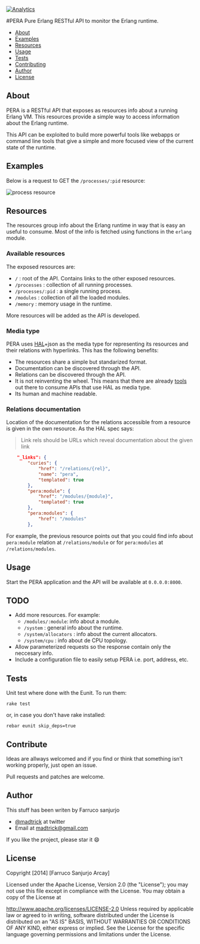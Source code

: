 [![Analytics](https://ga-beacon.appspot.com/UA-46795389-1/pera/README)](https://github.com/igrigorik/ga-beacon)


#PERA
Pure Erlang RESTful API to monitor the Erlang runtime.

* [About](#about)
* [Examples](#examples)
* [Resources](#resources)
* [Usage](#usage)
* [Tests](#tests)
* [Contributing](#contributing)
* [Author](#author)
* [License](#license)


## About <a name="about"></a>

PERA is a RESTful API that exposes as resources info about a running Erlang VM. This resources provide a simple way to access information about the Erlang runtime.

This API can be exploited to build more powerful tools like webapps or command line tools that give a simple and more focused view of the current state of the runtime. 

## Examples <a name="examples"></a>

Below is a request to GET the ```/processes/:pid``` resource:

![process resource](https://raw.github.com/madtrick/pera/readme-assets/readme-assets/resource_process.png)

## Resources  <a name="resources"></a>
The resources group info about the Erlang runtime in way that is easy an useful to consume. Most of the info is fetched using functions in the ```erlang``` module.

### Available resources

The exposed resources are:

* ```/``` : root of the API. Contains links to the other exposed resources.
* ```/processes``` : collection of all running processes.
* ```/processes/:pid``` : a single running process.
* ```/modules``` : collection of all the loaded modules.
* ```/memory``` : memory usage in the runtime.

More resources will be added as the API is developed.

### Media type
PERA uses [HAL](http://stateless.co/hal_specification.html)+json as the media type for representing its resources and their relations with hyperlinks. This has the following benefits:

* The resources share a simple but standarized format.
* Documentation can be discovered through the API.
* Relations can be discovered through the API.
* It is not reinventing the wheel. This means that there are already [tools](https://github.com/mikekelly/hal_specification/wiki/Libraries) out there to consume APIs that use HAL as media type.
* Its human and machine readable.

### Relations documentation

Location of the documentation for the relations accessible from a resource is given in the own resource. As the HAL spec says:

> Link rels should be URLs which reveal documentation about the given link


```json
    "_links": {
        "curies": {
            "href": "/relations/{rel}",
            "name": "pera",
            "templated": true
        },
        "pera:module": {
            "href": "/modules/{module}",
            "templated": true
        },
        "pera:modules": {
            "href": "/modules"
        },
```

For example, the previous resource points out that you could find info about ```pera:module``` relation at ```/relations/module``` or for ```pera:modules``` at ```/relations/modules```.

## Usage  <a name="usage"></a>
Start the PERA application and the API will be available at ```0.0.0.0:8000```.


## TODO  <a name="todo"></a>

* Add more resources. For example:
	* ```/modules/:module```: info about a module.
	* ```/system``` : general info about the runtime.
	* ```/system/allocators``` : info about the current allocators.
	* ```/system/cpu``` : info about de CPU topology.
* Allow parameterized requests so the response contain only the neccesary info.
* Include a configuration file to easily setup PERA i.e. port, address, etc.

## Tests <a name="tests"></a>
Unit test where done with the Eunit. To run them:

  ```
  rake test
  ```
or, in case you don't have rake installed:

  ```
  rebar eunit skip_deps=true
  ```

## Contribute <a name="contributing"></a>

Ideas are allways welcomed and if you find or think that something isn't working properly, just open an issue.

Pull requests and patches are welcome.

## Author <a name="author"></a>

This stuff has been writen by Farruco sanjurjo

  * [@madtrick](https://twitter.com/madtrick) at twitter
  * Email at [madtrick@gmail.com](madtrick@gmail.com)
  
If you like the project, please star it :smile:
  
## License <a name="license"></a>
Copyright [2014] [Farruco Sanjurjo Arcay]

Licensed under the Apache License, Version 2.0 (the "License"); you may not use this file except in compliance with the License. You may obtain a copy of the License at

   http://www.apache.org/licenses/LICENSE-2.0
Unless required by applicable law or agreed to in writing, software distributed under the License is distributed on an "AS IS" BASIS, WITHOUT WARRANTIES OR CONDITIONS OF ANY KIND, either express or implied. See the License for the specific language governing permissions and limitations under the License.

